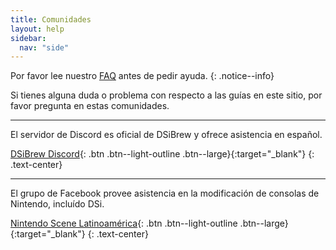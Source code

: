 ```yaml
---
title: Comunidades
layout: help
sidebar:
  nav: "side"
---
```


Por favor lee nuestro [FAQ](/guia_dsi/ayuda/faq) antes de pedir ayuda.
{: .notice--info}

Si tienes alguna duda o problema con respecto a las guías en este sitio, por favor pregunta en estas comunidades.

---

El servidor de Discord es oficial de DSiBrew y ofrece asistencia en español.

[DSiBrew Discord](https://discord.gg/w4SKAr8){: .btn .btn--light-outline .btn--large}{:target="_blank"}
{: .text-center}

---

El grupo de Facebook provee asistencia en la modificación de consolas de Nintendo, incluído DSi.

[Nintendo Scene Latinoamérica](https://www.facebook.com/groups/wiiu3ds.scenelatinoamerica/){: .btn .btn--light-outline .btn--large}{:target="_blank"}
{: .text-center}
